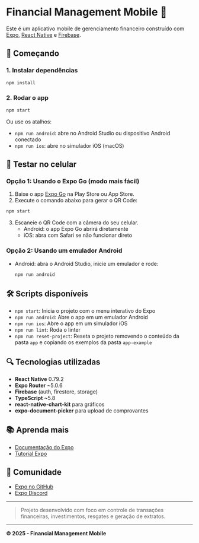 # Financial Management Mobile 📱

Este é um aplicativo mobile de gerenciamento financeiro construído com [Expo](https://expo.dev), [React Native](https://reactnative.dev) e [Firebase](https://firebase.google.com/).

## 🚀 Começando

### 1. Instalar dependências
```bash
npm install
```

### 2. Rodar o app
```bash
npm start
```
Ou use os atalhos:
- `npm run android`: abre no Android Studio ou dispositivo Android conectado
- `npm run ios`: abre no simulador iOS (macOS)

## 📱 Testar no celular

### Opção 1: Usando o **Expo Go** (modo mais fácil)

1. Baixe o app [Expo Go](https://expo.dev/go) na Play Store ou App Store.
2. Execute o comando abaixo para gerar o QR Code:
```bash
npm start
```
3. Escaneie o QR Code com a câmera do seu celular.
   - Android: o app Expo Go abrirá diretamente
   - iOS: abra com Safari se não funcionar direto

### Opção 2: Usando um emulador Android
- Android: abra o Android Studio, inicie um emulador e rode:
  ```bash
  npm run android
  ```

## 🛠 Scripts disponíveis
- `npm start`: Inicia o projeto com o menu interativo do Expo
- `npm run android`: Abre o app em um emulador Android
- `npm run ios`: Abre o app em um simulador iOS
- `npm run lint`: Roda o linter
- `npm run reset-project`: Reseta o projeto removendo o conteúdo da pasta `app` e copiando os exemplos da pasta `app-example`

## 🔍 Tecnologias utilizadas
- **React Native** 0.79.2
- **Expo Router** ~5.0.6
- **Firebase** (auth, firestore, storage)
- **TypeScript** ~5.8
- **react-native-chart-kit** para gráficos
- **expo-document-picker** para upload de comprovantes

## 📚 Aprenda mais
- [Documentação do Expo](https://docs.expo.dev/)
- [Tutorial Expo](https://docs.expo.dev/tutorial/introduction/)

## 👥 Comunidade
- [Expo no GitHub](https://github.com/expo/expo)
- [Expo Discord](https://chat.expo.dev)

---

> Projeto desenvolvido com foco em controle de transações financeiras, investimentos, resgates e geração de extratos.

---

**© 2025 - Financial Management Mobile**
